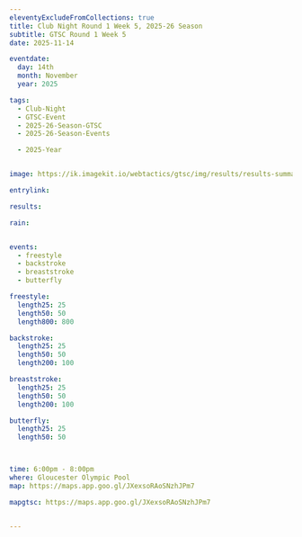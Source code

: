 ```yaml
---
eleventyExcludeFromCollections: true
title: Club Night Round 1 Week 5, 2025-26 Season
subtitle: GTSC Round 1 Week 5
date: 2025-11-14

eventdate:
  day: 14th
  month: November
  year: 2025

tags:
  - Club-Night
  - GTSC-Event
  - 2025-26-Season-GTSC
  - 2025-26-Season-Events

  - 2025-Year


image: https://ik.imagekit.io/webtactics/gtsc/img/results/results-summary-5.jpg

entrylink: 

results: 

rain: 


events:
  - freestyle
  - backstroke
  - breaststroke
  - butterfly

freestyle:
  length25: 25
  length50: 50
  length800: 800

backstroke:
  length25: 25
  length50: 50
  length200: 100

breaststroke:
  length25: 25
  length50: 50
  length200: 100

butterfly:
  length25: 25
  length50: 50



time: 6:00pm - 8:00pm
where: Gloucester Olympic Pool
map: https://maps.app.goo.gl/JXexsoRAoSNzhJPm7

mapgtsc: https://maps.app.goo.gl/JXexsoRAoSNzhJPm7


---
```





